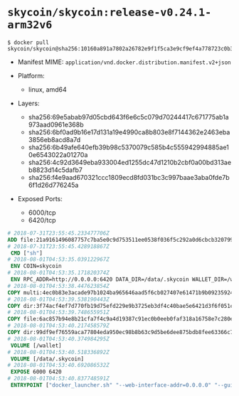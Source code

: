 # `skycoin/skycoin:release-v0.24.1-arm32v6`

```console
$ docker pull skycoin/skycoin@sha256:10160a891a7802a26782e9f1f5ca3e9cf9ef4a778723c0b3c3a2a58d977319ba
```

- Manifest MIME: `application/vnd.docker.distribution.manifest.v2+json`

- Platform: 
	- linux, amd64

- Layers:
	- sha256:69e5abab97d05cbd643f6e6c5c079d70244417c671775ab1a973aad0961e368b
	- sha256:6bf0ad9b16e17d131a19e4990ca8b803e8f7144362e2463eba3856eb8acd8a7d
	- sha256:6b49afe640efb39b98c5370079c585b4c555942994885ae10e6543022a01270a
	- sha256:4c92d3649eba933004ed1255dc47d1210b2cbf0a00bd313aeb8823d14c5dafb7
	- sha256:f4e9aad670321ccc1809ecd8fd031bc3c997baae3aba0fde7b6f1d26d776245a

- Exposed Ports:
	- 6000/tcp
	- 6420/tcp

```dockerfile
# 2018-07-31T23:55:45.233477706Z
ADD file:21a9161496087757c7ba5e0c9d753511ee0538f036f5c292a0d6cbcb3207995c in / 
# 2018-07-31T23:55:45.428918867Z
 CMD ["sh"]
# 2018-08-01T04:53:35.039122967Z
 ENV COIN=skycoin
# 2018-08-01T04:53:35.171820374Z
 ENV RPC_ADDR=http://0.0.0.0:6420 DATA_DIR=/data/.skycoin WALLET_DIR=/wallet USE_CSRF=1 WALLET_NAME=.wlt
# 2018-08-01T04:53:38.447623854Z
COPY multi:4ec0b83e3acade97b1024ba965646aad5f6cb027407e61471b9b09235924df71 in /usr/bin/ 
# 2018-08-01T04:53:39.538190443Z
COPY dir:3f74acf4ef7d770fb19d75efd229e9b3725eb3df4c40bae5e6421d3f6f051c64 in /usr/local/skycoin/src/gui/static 
# 2018-08-01T04:53:39.748655951Z
COPY file:6ac857b94e8b21cfa7f4c9a4d19387c91ec0b0eeb0faf318a16758e7c280e791 in /usr/local/bin/docker_launcher.sh 
# 2018-08-01T04:53:40.217458579Z
COPY dir:99df9ef76559aca77804eda950ec98b8b63c9d5be6dee875bdb8fee63366c792 in /etc/ssl/certs 
# 2018-08-01T04:53:40.374984295Z
 VOLUME [/wallet]
# 2018-08-01T04:53:40.518336892Z
 VOLUME [/data/.skycoin]
# 2018-08-01T04:53:40.692086532Z
 EXPOSE 6000 6420
# 2018-08-01T04:53:40.837748591Z
 ENTRYPOINT ["docker_launcher.sh" "--web-interface-addr=0.0.0.0" "--gui-dir=/usr/local/skycoin/src/gui/static"]
```

